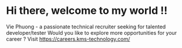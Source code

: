 # Hi there, welcome to my world !!
Vie Phuong - a passionate technical recruiter seeking for talented developer/tester
Would you like to explore more opportunities for your career ?
Visit https://careers.kms-technology.com/

